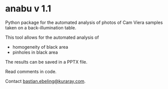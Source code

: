 # anabu v 1.1

Python package for the automated analysis of photos of Cam Viera samples taken on a back-illumination table.

This tool allows for the automated analysis of

* homogeneity of black area
* pinholes in black area

The results can be saved in a PPTX file.

Read comments in code.

Contact bastian.ebeling@kuraray.com.
